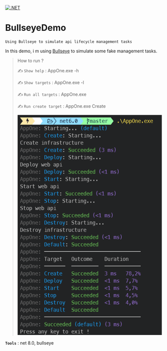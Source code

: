[![.NET](https://github.com/aimenux/BullseyeDemo/actions/workflows/ci.yml/badge.svg)](https://github.com/aimenux/BullseyeDemo/actions/workflows/ci.yml)
# BullseyeDemo
```
Using Bullseye to simulate api lifecycle management tasks
```

In this demo, i m using [Bullseye](https://github.com/adamralph/bullseye/) to simulate some fake management tasks.

> How to run ?
>
> :writing_hand: `Show help` : AppOne.exe -h
>
> :writing_hand: `Show targets` : AppOne.exe -l
>
> :writing_hand: `Run all targets` : AppOne.exe
>
> :writing_hand: `Run create target` : AppOne.exe Create
>
>
> ![DefaultTargetScreen](Screenshots/DefaultTargetScreen.png)
>

**`Tools`** : net 8.0, bullseye
